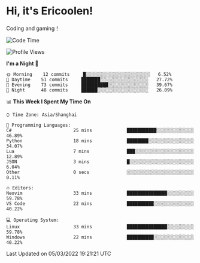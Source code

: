 # Hi, it's Ericoolen!
Coding and gaming！

<!--START_SECTION:waka-->
![Code Time](http://img.shields.io/badge/Code%20Time-185%20hrs%2031%20mins-blue)

![Profile Views](http://img.shields.io/badge/Profile%20Views-2-blue)

**I'm a Night 🦉** 

```text
🌞 Morning    12 commits     █░░░░░░░░░░░░░░░░░░░░░░░░   6.52% 
🌆 Daytime    51 commits     ███████░░░░░░░░░░░░░░░░░░   27.72% 
🌃 Evening    73 commits     ██████████░░░░░░░░░░░░░░░   39.67% 
🌙 Night      48 commits     ██████░░░░░░░░░░░░░░░░░░░   26.09%

```


📊 **This Week I Spent My Time On** 

```text
⌚︎ Time Zone: Asia/Shanghai

💬 Programming Languages: 
C#                       25 mins             ███████████░░░░░░░░░░░░░░   46.89% 
Python                   18 mins             ████████░░░░░░░░░░░░░░░░░   34.07% 
Lua                      7 mins              ███░░░░░░░░░░░░░░░░░░░░░░   12.89% 
JSON                     3 mins              █░░░░░░░░░░░░░░░░░░░░░░░░   6.04% 
Other                    0 secs              ░░░░░░░░░░░░░░░░░░░░░░░░░   0.11%

🔥 Editors: 
Neovim                   33 mins             ███████████████░░░░░░░░░░   59.78% 
VS Code                  22 mins             ██████████░░░░░░░░░░░░░░░   40.22%

💻 Operating System: 
Linux                    33 mins             ███████████████░░░░░░░░░░   59.78% 
Windows                  22 mins             ██████████░░░░░░░░░░░░░░░   40.22%

```


 Last Updated on 05/03/2022 19:21:21 UTC
<!--END_SECTION:waka-->

